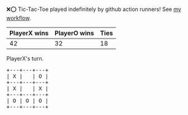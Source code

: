 :x::o: Tic-Tac-Toe played indefinitely by github action runners! See [my workflow](.github/workflows/play.yaml).

|PlayerX wins|PlayerO wins|Ties|
|-|-|-|
|42|32|18|

PlayerX's turn.

<pre>
+---+---+---+
| X |   | O |
+---+---+---+
| X |   | X |
+---+---+---+
| O | O | O |
+---+---+---+
</pre>